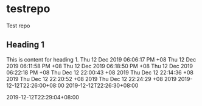 # testrepo
Test repo

## Heading 1
This is content for heading 1.
Thu 12 Dec 2019 06:06:17 PM +08
Thu 12 Dec 2019 06:11:58 PM +08
Thu 12 Dec 2019 06:18:50 PM +08
Thu 12 Dec 2019 06:22:18 PM +08
Thu Dec 12 22:00:43 +08 2019
Thu Dec 12 22:14:36 +08 2019
Thu Dec 12 22:20:52 +08 2019
Thu Dec 12 22:24:29 +08 2019
2019-12-12T22:26:00+08:00
2019-12-12T22:26:30+08:00

2019-12-12T22:29:04+08:00
